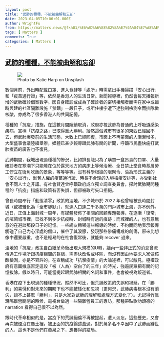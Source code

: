 ```yaml
---
layout: post
title: "武肺的種種，不能被曲解和忘卻"
date: 2023-04-05T10:06:01.000Z
author: WrightFu
from: https://matters.news/@fkh01/%E6%AD%A6%E8%82%BA%E7%9A%84%E7%A8%AE%E7%A8%AE-%E4%B8%8D%E8%83%BD%E8%A2%AB%E6%9B%B2%E8%A7%A3%E5%92%8C%E5%BF%98%E5%8D%BB-bafybeicqsvg4ko4rvoo3wlgm43je7nmwy3hdgmsb3txua7ifjnkxeyldm4
tags: [ Matters ]
comments: True
categories: [ Matters ]
---
```

<!--1680689161000-->
[武肺的種種，不能被曲解和忘卻](https://matters.news/@fkh01/%E6%AD%A6%E8%82%BA%E7%9A%84%E7%A8%AE%E7%A8%AE-%E4%B8%8D%E8%83%BD%E8%A2%AB%E6%9B%B2%E8%A7%A3%E5%92%8C%E5%BF%98%E5%8D%BB-bafybeicqsvg4ko4rvoo3wlgm43je7nmwy3hdgmsb3txua7ifjnkxeyldm4)
------

<div>
<figure class="image"><img src="https://assets.matters.news/embed/ce7bde49-fcc6-41ea-ad7b-a711c2f3af36.jpeg" data-asset-id="ce7bde49-fcc6-41ea-ad7b-a711c2f3af36" referrerpolicy="no-referrer"><figcaption><span>Photo by Katie Harp on Unsplash</span></figcaption></figure><p>數個月前，外出時配戴口罩、進入食肆等「處所」時需拿出手機掃描「安心出行」和「疫苗通行證」等，依然是香港人的生活日常。新聞報導裡，仍然會每天播報新增的武肺確診個案數字。因自身確診或成為了確診者的密切接觸者而需在家中或臨時興建的社區隔離設施「禁錮」一段日子，或所住樓宇遭下達強制檢測令而排隊做核酸，亦成為了很多香港人的共同記憶。</p><p>種種的「抗疫」措施，在這數月間陸續取消，政府亦視武肺為普通的上呼吸道感染疾病，宣稱「抗疫之路」已取得重大勝利。縱然這個城市有很多的東西已經回不去，但武肺爆發前的生活形態，大致上已經回復，市面上不再蒙面的人漸漸增多，大型盛事會議陸續舉辦，媒體已甚少報導跟武肺有關的新聞，呼籲市民盡快施打武肺疫苗的廣告也不復見。</p><p>武肺期間，我城出現過種種的慘況，比如排長龍只為了購買一盒昂貴的口罩、大量確診者在寒潮下只能睡在位於露天地方的病床上等候治療、全日禁止堂食時基層勞工佇立在街角吃飯的景象，等等等等。沒有科學根據的限聚令、淪為形式主義的「安心出行」、剝奪人權的疫苗通行證、時長不合理的入境檢疫安排等，亦受到社會不同人士之非議。有社會賢達曾呼籲政府成立獨立調查委員會，探討武肺期間種種的「抗疫」措施和政策有否失誤，但卻被政府矢口拒絕。</p><p>曾長時間奉行「動態清零」政策的洼地，不少城市於 2022 年也曾經被長時間封城（或被雅化為「全市靜默」），就連人口達二千多萬的門戶城市上海，亦不例外。近日，正值上海封城一周年，有媒體發佈了相關的回顧專題報導，在逐漸「復常」的喧鬧城市裡，已找不到多少抗疫時、封城時有過的痕跡；而城裡的人，也有意無意的在避談那段日子的記憶。一些網友轉嘟這些報導的時候，不約而同地表示報導觸碰了自己內心深處的傷口，催谷了其淚腺，發現那些慘痛構成的創傷，原來比想像中還要嚴重，也不是輕易的在社會復常後，就能夠 recover 過來。</p><p>洼地的「抗疫」政策自白紙革命後出現大規模的U轉，牆內一些非正式的消息曾流傳過工作場所跟抗疫相關的群組，需盡快改名或移除，而沒有因由地要求人家做核酸檢測，亦是不容許的。在宣稱成功「抗擊疫情」的大論述裡，可以敝見，極權政府有意圖撤底否定這段「被（人為）空白了的三年」的時光，強逼民眾把有關的記憶拔除。假以時日，可能當提起跟武肺相關的名詞和事件，也會被視為叛道者。</p><p>香港在疫下出現過的種種慘況，縱然不可比，但荒誕政策的失誤和禍延，在「勝利」的喜悅和對未來的期盼下也不能被矮化和忽視（更何況，武肺病毒根本沒有消失，談不上甚麼「勝利」，只是大家對武肺的理解和處理方式變化了）。尤記得竹篙灣隔離營關閉的時候，電視台做過一些隔離營員工的專訪，那種帶點歌功頌德的 narration 看得自己很不以為然。</p><p>跟時代革命相似的是，當疫下的荒誕絕倫不再被提起，遭人淡忘，這些歷史，又會再次被煙沒在塵土裡，被正面的抗疫論述蓋過。對於萬多名不幸因中了武肺而辭世的人，這也不是他們在黃泉之下，想獲得的結局。</p>
</div>
